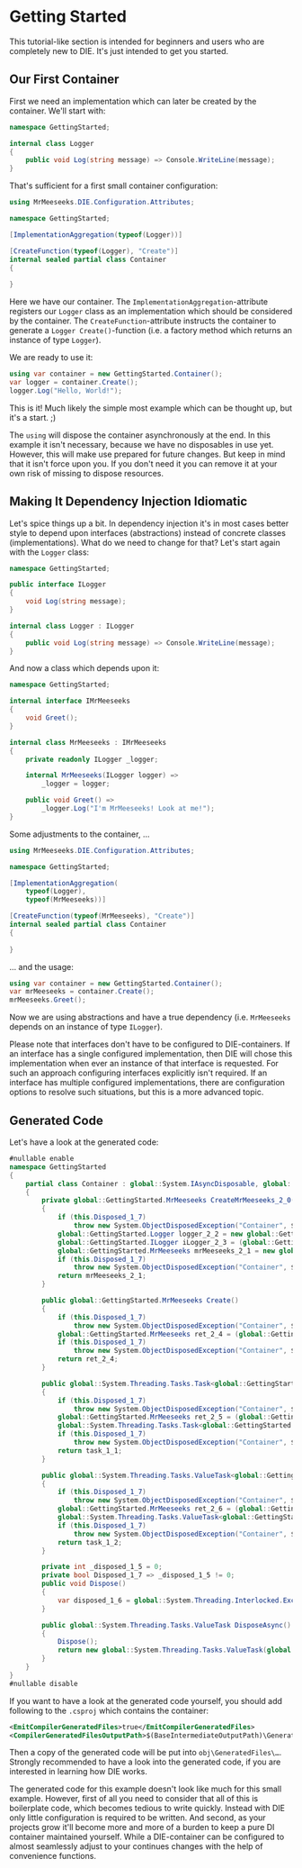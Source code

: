 # Getting Started

This tutorial-like section is intended for beginners and users who are completely new to DIE. It's just intended to get you started.

## Our First Container

First we need an implementation which can later be created by the container. We'll start with:

```csharp
namespace GettingStarted;

internal class Logger
{
    public void Log(string message) => Console.WriteLine(message);
}
```

That's sufficient for a first small container configuration:

```csharp
using MrMeeseeks.DIE.Configuration.Attributes;

namespace GettingStarted;

[ImplementationAggregation(typeof(Logger))]

[CreateFunction(typeof(Logger), "Create")]
internal sealed partial class Container
{
    
}
```

Here we have our container. The `ImplementationAggregation`-attribute registers our `Logger` class as an implementation which should be considered by the container. The `CreateFunction`-attribute instructs the container to generate a `Logger Create()`-function (i.e. a factory method which returns an instance of type `Logger`).

We are ready to use it:

```csharp
using var container = new GettingStarted.Container();
var logger = container.Create();
logger.Log("Hello, World!");
```

This is it! Much likely the simple most example which can be thought up, but it's a start. ;)

The `using` will dispose the container asynchronously at the end. In this example it isn't necessary, because we have no disposables in use yet. However, this will make use prepared for future changes. But keep in mind that it isn't force upon you. If you don't need it you can remove it at your own risk of missing to dispose resources.

## Making It Dependency Injection Idiomatic

Let's spice things up a bit. In dependency injection it's in most cases better style to depend upon interfaces (abstractions) instead of concrete classes (implementations). What do we need to change for that? Let's start again with the `Logger` class:

```csharp
namespace GettingStarted;

public interface ILogger
{
    void Log(string message);
}

internal class Logger : ILogger
{
    public void Log(string message) => Console.WriteLine(message);
}
```

And now a class which depends upon it:

```csharp
namespace GettingStarted;

internal interface IMrMeeseeks
{
    void Greet();
}

internal class MrMeeseeks : IMrMeeseeks
{
    private readonly ILogger _logger;

    internal MrMeeseeks(ILogger logger) => 
        _logger = logger;

    public void Greet() => 
        _logger.Log("I'm MrMeeseeks! Look at me!");
}
```

Some adjustments to the container, …

```csharp
using MrMeeseeks.DIE.Configuration.Attributes;

namespace GettingStarted;

[ImplementationAggregation(
    typeof(Logger), 
    typeof(MrMeeseeks))]

[CreateFunction(typeof(MrMeeseeks), "Create")]
internal sealed partial class Container
{
    
}
```

… and the usage:

```csharp
using var container = new GettingStarted.Container();
var mrMeeseeks = container.Create();
mrMeeseeks.Greet();
```

Now we are using abstractions and have a true dependency (i.e. `MrMeeseeks` depends on an instance of type `ILogger`).

Please note that interfaces don't have to be configured to DIE-containers. If an interface has a single configured implementation, then DIE will chose this implementation when ever an instance of that interface is requested. For such an approach configuring interfaces explicitly isn't required. If an interface has multiple configured implementations, there are configuration options to resolve such situations, but this is a more advanced topic.

## Generated Code

Let's have a look at the generated code:

```csharp
#nullable enable
namespace GettingStarted
{
    partial class Container : global::System.IAsyncDisposable, global::System.IDisposable
    {
        private global::GettingStarted.MrMeeseeks CreateMrMeeseeks_2_0()
        {
            if (this.Disposed_1_7)
                throw new System.ObjectDisposedException("Container", $"[DIE] This scope \"Container\" is already disposed, so it can't create a \"global::GettingStarted.MrMeeseeks\" instance anymore.");
            global::GettingStarted.Logger logger_2_2 = new global::GettingStarted.Logger();
            global::GettingStarted.ILogger iLogger_2_3 = (global::GettingStarted.ILogger)logger_2_2;
            global::GettingStarted.MrMeeseeks mrMeeseeks_2_1 = new global::GettingStarted.MrMeeseeks(logger: iLogger_2_3);
            if (this.Disposed_1_7)
                throw new System.ObjectDisposedException("Container", $"[DIE] This scope \"Container\" is already disposed, so it can't create a \"global::GettingStarted.MrMeeseeks\" instance anymore.");
            return mrMeeseeks_2_1;
        }

        public global::GettingStarted.MrMeeseeks Create()
        {
            if (this.Disposed_1_7)
                throw new System.ObjectDisposedException("Container", $"[DIE] This scope \"Container\" is already disposed, so it can't create a \"global::GettingStarted.MrMeeseeks\" instance anymore.");
            global::GettingStarted.MrMeeseeks ret_2_4 = (global::GettingStarted.MrMeeseeks)this.CreateMrMeeseeks_2_0();
            if (this.Disposed_1_7)
                throw new System.ObjectDisposedException("Container", $"[DIE] This scope \"Container\" is already disposed, so it can't create a \"global::GettingStarted.MrMeeseeks\" instance anymore.");
            return ret_2_4;
        }

        public global::System.Threading.Tasks.Task<global::GettingStarted.MrMeeseeks> CreateAsync()
        {
            if (this.Disposed_1_7)
                throw new System.ObjectDisposedException("Container", $"[DIE] This scope \"Container\" is already disposed, so it can't create a \"global::System.Threading.Tasks.Task<global::GettingStarted.MrMeeseeks>\" instance anymore.");
            global::GettingStarted.MrMeeseeks ret_2_5 = (global::GettingStarted.MrMeeseeks)this.CreateMrMeeseeks_2_0();
            global::System.Threading.Tasks.Task<global::GettingStarted.MrMeeseeks> task_1_1 = global::System.Threading.Tasks.Task.FromResult(ret_2_5);
            if (this.Disposed_1_7)
                throw new System.ObjectDisposedException("Container", $"[DIE] This scope \"Container\" is already disposed, so it can't create a \"global::System.Threading.Tasks.Task<global::GettingStarted.MrMeeseeks>\" instance anymore.");
            return task_1_1;
        }

        public global::System.Threading.Tasks.ValueTask<global::GettingStarted.MrMeeseeks> CreateValueAsync()
        {
            if (this.Disposed_1_7)
                throw new System.ObjectDisposedException("Container", $"[DIE] This scope \"Container\" is already disposed, so it can't create a \"global::System.Threading.Tasks.ValueTask<global::GettingStarted.MrMeeseeks>\" instance anymore.");
            global::GettingStarted.MrMeeseeks ret_2_6 = (global::GettingStarted.MrMeeseeks)this.CreateMrMeeseeks_2_0();
            global::System.Threading.Tasks.ValueTask<global::GettingStarted.MrMeeseeks> task_1_2 = global::System.Threading.Tasks.ValueTask.FromResult(ret_2_6);
            if (this.Disposed_1_7)
                throw new System.ObjectDisposedException("Container", $"[DIE] This scope \"Container\" is already disposed, so it can't create a \"global::System.Threading.Tasks.ValueTask<global::GettingStarted.MrMeeseeks>\" instance anymore.");
            return task_1_2;
        }

        private int _disposed_1_5 = 0;
        private bool Disposed_1_7 => _disposed_1_5 != 0;
        public void Dispose()
        {
            var disposed_1_6 = global::System.Threading.Interlocked.Exchange(ref this._disposed_1_5, 1);
        }

        public global::System.Threading.Tasks.ValueTask DisposeAsync()
        {
            Dispose();
            return new global::System.Threading.Tasks.ValueTask(global::System.Threading.Tasks.Task.CompletedTask);
        }
    }
}
#nullable disable
```

If you want to have a look at the generated code yourself, you should add following to the `.csproj` which contains the container:

```xml
<EmitCompilerGeneratedFiles>true</EmitCompilerGeneratedFiles>
<CompilerGeneratedFilesOutputPath>$(BaseIntermediateOutputPath)\GeneratedFiles</CompilerGeneratedFilesOutputPath>
```

Then a copy of the generated code will be put into `obj\GeneratedFiles\…`. Strongly recommended to have a look into the generated code, if you are interested in learning how DIE works. 

The generated code for this example doesn't look like much for this small example. However, first of all you need to consider that all of this is boilerplate code, which becomes tedious to write quickly. Instead with DIE only little configuration is required to be written. And second, as your projects grow it'll become more and more of a burden to keep a pure DI container maintained yourself. While a DIE-container can be configured to almost seamlessly adjust to your continues changes with the help of convenience functions. 